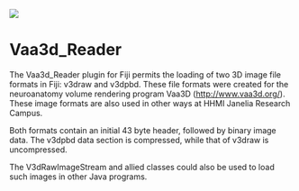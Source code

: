 [![](http://jenkins.imagej.net/job/Vaa3d_Reader/lastBuild/badge/icon)](http://jenkins.imagej.net/job/Vaa3d_Reader/)

Vaa3d_Reader
============

The Vaa3d_Reader plugin for Fiji permits the loading of two 3D image file formats in Fiji: v3draw and v3dpbd. 
These file formats were created for the neuroanatomy volume rendering program Vaa3D (http://www.vaa3d.org/).
These image formats are also used in other ways at HHMI Janelia Research Campus.

Both formats contain an initial 43 byte header, followed by binary image data. The v3dpbd data section
is compressed, while that of v3draw is uncompressed.

The V3dRawImageStream and allied classes could also be used to load such images in other Java programs.

